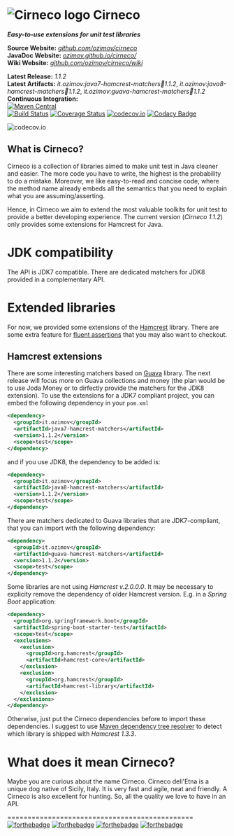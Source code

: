 # ![Cirneco logo](https://raw.github.com/ozimov/cirneco/master/Cirneco.png) Cirneco

***Easy-to-use extensions for unit test libraries***

**Source Website:** *[github.com/ozimov/cirneco](http://github.com/ozimov/cirneco/)*<br />
**JavaDoc Website:** *[ozimov.github.io/cirneco/](http://ozimov.github.io/cirneco/)*<br />
**Wiki Website:** *[github.com/ozimov/cirneco/wiki](http://github.com/ozimov/cirneco/wiki)*<br />

**Latest Release:** *1.1.2*<br />
**Latest Artifacts:** *it.ozimov:java7-hamcrest-matchers:jar:1.1.2*,
  *it.ozimov:java8-hamcrest-matchers:jar:1.1.2*,
  *it.ozimov:guava-hamcrest-matchers:jar:1.1.2* <br />
**Continuous Integration:**<br />
[![Maven Central](https://maven-badges.herokuapp.com/maven-central/it.ozimov/cirneco-parent/badge.svg)](https://maven-badges.herokuapp.com/maven-central/it.ozimov/cirneco-parent)
<br />
[![Build Status](https://travis-ci.org/ozimov/cirneco.svg?branch=master)](https://travis-ci.org/ozimov/cirneco) [![Coverage Status](https://coveralls.io/repos/ozimov/cirneco/badge.svg?branch=master&service=github)](https://coveralls.io/github/ozimov/cirneco?branch=master)
[![codecov.io](https://codecov.io/github/ozimov/cirneco/coverage.svg?branch=master)](https://codecov.io/github/ozimov/cirneco?branch=master)
[![Codacy Badge](https://api.codacy.com/project/badge/grade/7a4364b93df6473fb18a597e900edceb)](https://www.codacy.com/app/roberto-trunfio/cirneco)

![codecov.io](https://codecov.io/github/ozimov/cirneco/branch.svg?branch=master)

## What is Cirneco?

Cirneco is a collection of libraries aimed to make unit test in Java cleaner and easier.
The more code you have to write, the highest is the probability to do a mistake. Moreover,
we like easy-to-read and concise code, where the method name already embeds all the semantics that you
need to explain what you are assuming/asserting.

Hence, in Cirneco we aim to extend the most valuable toolkits for  unit test to provide a better developing experience.
The current version (*Cirneco 1.1.2*) only provides some extensions for Hamcrest for Java.

# JDK compatibility
The API is JDK7 compatible.
There are dedicated matchers for JDK8 provided in a complementary API.


# Extended libraries
For now, we provided some extensions of the [Hamcrest](https://github.com/hamcrest/JavaHamcrest) library.
There are some extra feature for [fluent assertions](https://github.com/ozimov/cirneco/wiki/Fluent-Assertions) that you may also want to checkout.

## Hamcrest extensions
There are some interesting matchers based on [Guava](https://github.com/google/guava) library. The next release will focus more on Guava collections and money (the plan would be to use Joda Money or to dirfectly provide the matchers for the JDK8 extension).
To use the extensions for a JDK7 compliant project, you can embed the following dependency in your `pom.xml`
```xml
<dependency>
  <groupId>it.ozimov</groupId>
  <artifactId>java7-hamcrest-matchers</artifactId>
  <version>1.1.2</version>
  <scope>test</scope>
</dependency>
```
and if you use JDK8, the dependency to be added is:

```xml
<dependency>
  <groupId>it.ozimov</groupId>
  <artifactId>java8-hamcrest-matchers</artifactId>
  <version>1.1.2</version>
  <scope>test</scope>
</dependency>
```

There are matchers dedicated to Guava libraries that are JDK7-compliant, that you can import with the following dependency:

```xml
<dependency>
  <groupId>it.ozimov</groupId>
  <artifactId>guava-hamcrest-matchers</artifactId>
  <version>1.1.2</version>
  <scope>test</scope>
</dependency>
```

Some libraries are not using _Hamcrest v.2.0.0.0_. It may be necessary to explicity remove the dependency of older Hamcrest version. E.g. in a _Spring Boot_ application:
```xml
<dependency>
  <groupId>org.springframework.boot</groupId>
  <artifactId>spring-boot-starter-test</artifactId>
  <scope>test</scope>
  <exclusions>
    <exclusion>
      <groupId>org.hamcrest</groupId>
      <artifactId>hamcrest-core</artifactId>
    </exclusion>
    <exclusion>
      <groupId>org.hamcrest</groupId>
      <artifactId>hamcrest-library</artifactId>
    </exclusion>
  </exclusions>
</dependency>
```
Otherwise, just put the Cirneco dependencies before to import these dependencies. I suggest to use [Maven dependency tree resolver](https://maven.apache.org/plugins/maven-dependency-plugin/examples/resolving-conflicts-using-the-dependency-tree.html) to detect which library is shipped with _Hamcrest 1.3.3_.

# What does it mean Cirneco?
Maybe you are curious about the name Cirneco. Cirneco dell'Etna is a unique dog native of Sicily, Italy.
It is very fast and agile, neat and friendly. A Cirneco is also excellent for hunting. So, all the quality
we love to have in an API.

==============================================
[![forthebadge](http://forthebadge.com/images/badges/built-by-developers.svg)](http://forthebadge.com)
[![forthebadge](http://forthebadge.com/images/badges/built-with-love.svg)](http://forthebadge.com)
[![forthebadge](http://forthebadge.com/images/badges/pretty-risque.svg)](http://forthebadge.com)
[![forthebadge](http://forthebadge.com/images/badges/makes-people-smile.svg)](http://forthebadge.com)
